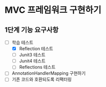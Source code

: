 # MVC 프레임워크 구현하기

## 1단계 기능 요구사항
- [ ] 학습 테스트
  - [x] Reflection 테스트
  - [ ] Junit3 테스트
  - [ ] Junit4 테스트
  - [ ] Reflections 테스트
- [ ] AnnotationHandlerMapping 구현하기
- [ ] 기존 코드와 호환되도록 리팩터링
